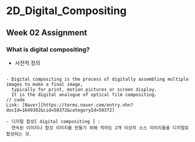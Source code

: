 # 2D_Digital_Compositing
## Week 02 Assignment
### What is digital compositing?
+ 사전적 정의
<pre>
<code>
- Digital compositing is the process of digitally assembling multiple images to make a final image,
  typically for print, motion pictures or screen display. 
  It is the digital analogue of optical film compositing.
// code
Link: [Naver][https://terms.naver.com/entry.nhn?docId=1649302&cid=50372&categoryId=50372]
  
- 디지털 합성[ digital compositing ] : 
  연속된 이미지나 합성 이미지를 만들기 위해 적어도 2개 이상의 소스 이미지들을 디지털로 합성하는 것.
</code>
</pre>
